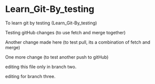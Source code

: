 # Learn_Git-By_testing
To learn git by testing (Learn_Git-By_testing)

Testing gitHub changes (to use fetch and merge together)

Another change made here (to test pull, its a combination of fetch and merge)

One more change (to test another push to gitHub)

editing this file only in branch two.

editing for branch three.